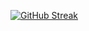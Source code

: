 [![GitHub Streak](https://github-readme-streak-stats.herokuapp.com/?user=caique-dourado)](https://git.io/streak-stats)